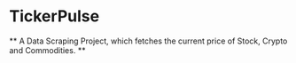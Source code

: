 # TickerPulse
** A Data Scraping Project, which fetches the current price of Stock, Crypto and Commodities. **
